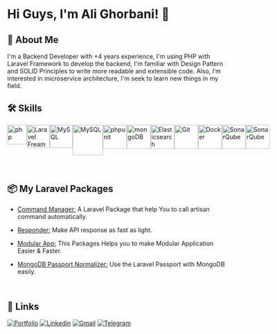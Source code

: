 
# Hi Guys, I'm Ali Ghorbani! 👋


## 🚀 About Me
I'm a Backend Developer with +4 years experience, I'm
using PHP with Laravel Framework to develop the
backend, I'm familiar with Design Pattern and SOLID
Principles to write more readable and extensible code.
Also, I’m interested in microservice architecture, I'm seek
to learn new things in my field.

## 🛠 Skills
<div align="left" style="display:flex; space-between:1rem">
	<a>
    <img height="45" src="https://upload.wikimedia.org/wikipedia/commons/thumb/3/31/Webysther_20160423_-_Elephpant.svg/2560px-Webysther_20160423_-_Elephpant.svg.png" alt="php" title="php"/>
  &nbsp;
  </a>
  <a>
    <img height="53" src="https://laravel.com/img/logomark.min.svg" alt="Laravel Freamwork" title="Laravel Freamwork"/>
  </a>
  <a>
    <img height="53" src="https://upload.wikimedia.org/wikipedia/commons/thumb/f/f7/PHPUnit_Logo.svg/1280px-PHPUnit_Logo.svg.png" alt="MySQL" title="MySQL"/>
  </a>
	<a>
    <img height="70" src="https://user-images.githubusercontent.com/25181517/183896128-ec99105a-ec1a-4d85-b08b-1aa1620b2046.png" alt="MySQL" title="MySQL"/>
    &nbsp;
  </a>
	<a>
    <img height="55" src="https://user-images.githubusercontent.com/25181517/182884894-d3fa6ee0-f2b4-4960-9961-64740f533f2a.png" alt="phpunit" title="phpunit"/>
    &nbsp;
  </a>
	<a>
    <img height="55" src="https://user-images.githubusercontent.com/25181517/182884177-d48a8579-2cd0-447a-b9a6-ffc7cb02560e.png" alt="mongoDB" title="mongoDB"/>
    &nbsp;
  </a>
	<a>
    <img height="55" src="https://user-images.githubusercontent.com/25181517/183569191-f32cdf03-673f-4ae3-809b-3a8b376bb8a2.png" alt="Elasticsearch" title="Elasticsearch"/>
    &nbsp;
  </a>
  <a>
    <img height="55" src="https://user-images.githubusercontent.com/25181517/192108372-f71d70ac-7ae6-4c0d-8395-51d8870c2ef0.png" alt="Git" title="Git"/>
    &nbsp;
  </a>
  <a>
    <img height="55" src="https://user-images.githubusercontent.com/25181517/117207330-263ba280-adf4-11eb-9b97-0ac5b40bc3be.png" alt="Docker" title="Docker"/>
    &nbsp;
  </a>
  <a>
    <img height="55" src="https://user-images.githubusercontent.com/25181517/184146221-671413cb-b1ae-47db-a232-b37c99281516.png" alt="SonarQube" title="SonarQube"/>
    &nbsp;
  </a>
  <a>
    <img height="55" src="https://cdn.icon-icons.com/icons2/2148/PNG/512/sentry_icon_132005.png" alt="SonarQube" title="SonarQube"/>
    &nbsp;
  </a>
</div>

<br/>

## 📦️ My Laravel Packages
- [Command Manager:](https://github.com/alighorbani1381/command-manager) A Laravel Package that help You to call artisan command automatically.

- [Responder:](https://github.com/alighorbani1381/responder) Make API response as fast as light.

- [Modular App:](https://github.com/alighorbani1381/ModularApp) This Packages Helps you to make Modular Application Easier & Faster.

- [MongoDB Passport Normalizer:](https://github.com/alighorbani1381/mongodb_passport_normalizer) Use the Laravel Passport with MongoDB easily.

<br/>
 
## 🔗 Links
[![Portfolio](https://img.shields.io/badge/my_portfolio-000?style=for-the-badge&logo=ko-fi&logoColor=white)](https://mstorage2.mtabazi.com/records/files/uploads/documents/06891e25-bdae-4414-8f80-944394382375.pdf?requester=33372e3235342e3231332e313632&resource=753a32313130393633&from=63765f7472616e73&X-Amz-Content-Sha256=e3b0c44298fc1c149afbf4c8996fb92427ae41e4649b934ca495991b7852b855&X-Amz-Algorithm=AWS4-HMAC-SHA256&X-Amz-Credential=oetSom924MQvtCRu9N6vvQ4bt8cG9HSpRnxWU756SyWy5NVt6nTpmfA9aV2b%2F20230528%2F%2Fs3%2Faws4_request&X-Amz-Date=20230528T184404Z&X-Amz-SignedHeaders=host&X-Amz-Expires=1800&X-Amz-Signature=6b5f3888d90c984baf50d2d0c8dc8d42cb4a312a47472861b7b2ad436d091368)
[![Linkedin](https://img.shields.io/badge/linkedin-0A66C2?style=for-the-badge&logo=linkedin&logoColor=white)](https://www.linkedin.com/in/alighorbani1)
[![Gmail](https://img.shields.io/badge/gmail-d94335?style=for-the-badge&logo=gmail&logoColor=white)](mailto:alighorbani20002@gmail.com)
[![Telegram](https://img.shields.io/badge/telegram-2c9fd7?style=for-the-badge&logo=telegram&logoColor=white)](https://t.me/alighorbani1381)

